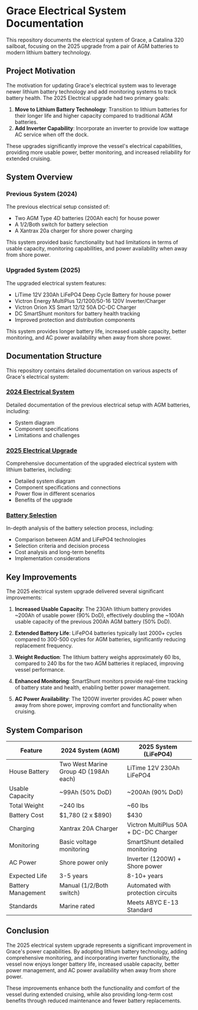 # Grace Electrical System Documentation

This repository documents the electrical system of Grace, a Catalina 320 sailboat, focusing on the 2025 upgrade from a pair of AGM batteries to modern lithium battery technology.

## Project Motivation

The motivation for updating Grace's electrical system was to leverage newer lithium battery technology and add monitoring systems to track battery health. The 2025 Electrical upgrade had two primary goals:

1. **Move to Lithium Battery Technology**: Transition to lithium batteries for their longer life and higher capacity compared to traditional AGM batteries.
2. **Add Inverter Capability**: Incorporate an inverter to provide low wattage AC service when off the dock.

These upgrades significantly improve the vessel's electrical capabilities, providing more usable power, better monitoring, and increased reliability for extended cruising.

## System Overview

### Previous System (2024)

The previous electrical setup consisted of:
- Two AGM Type 4D batteries (200Ah each) for house power
- A 1/2/Both switch for battery selection
- A Xantrax 20a charger for shore power charging

This system provided basic functionality but had limitations in terms of usable capacity, monitoring capabilities, and power availability when away from shore power.

### Upgraded System (2025)

The upgraded electrical system features:
- LiTime 12V 230Ah LiFePO4 Deep Cycle Battery for house power
- Victron Energy MultiPlus 12/1200/50-16 120V Inverter/Charger
- Victron Orion XS Smart 12/12 50A DC-DC Charger
- DC SmartShunt monitors for battery health tracking
- Improved protection and distribution components

This system provides longer battery life, increased usable capacity, better monitoring, and AC power availability when away from shore power.

## Documentation Structure

This repository contains detailed documentation on various aspects of Grace's electrical system:

### [2024 Electrical System](./2024-electrical-system.md)
Detailed documentation of the previous electrical setup with AGM batteries, including:
- System diagram
- Component specifications
- Limitations and challenges

### [2025 Electrical Upgrade](./2025-electrical-upgrade.md)
Comprehensive documentation of the upgraded electrical system with lithium batteries, including:
- Detailed system diagram
- Component specifications and connections
- Power flow in different scenarios
- Benefits of the upgrade

### [Battery Selection](./battery-selection.md)
In-depth analysis of the battery selection process, including:
- Comparison between AGM and LiFePO4 technologies
- Selection criteria and decision process
- Cost analysis and long-term benefits
- Implementation considerations

## Key Improvements

The 2025 electrical system upgrade delivered several significant improvements:

1. **Increased Usable Capacity**: The 230Ah lithium battery provides ~200Ah of usable power (90% DoD), effectively doubling the ~100Ah usable capacity of the previous 200Ah AGM battery (50% DoD).

2. **Extended Battery Life**: LiFePO4 batteries typically last 2000+ cycles compared to 300-500 cycles for AGM batteries, significantly reducing replacement frequency.

3. **Weight Reduction**: The lithium battery weighs approximately 60 lbs, compared to 240 lbs for the two AGM batteries it replaced, improving vessel performance.

4. **Enhanced Monitoring**: SmartShunt monitors provide real-time tracking of battery state and health, enabling better power management.

5. **AC Power Availability**: The 1200W inverter provides AC power when away from shore power, improving comfort and functionality when cruising.

## System Comparison

| Feature | 2024 System (AGM) | 2025 System (LiFePO4) |
|---------|------------------|------------------------|
| House Battery | Two West Marine Group 4D (198Ah each) | LiTime 12V 230Ah LiFePO4 |
| Usable Capacity | ~99Ah (50% DoD) | ~200Ah (90% DoD) |
| Total Weight | ~240 lbs | ~60 lbs |
| Battery Cost | $1,780 (2 x $890) | $430 |
| Charging | Xantrax 20A Charger | Victron MultiPlus 50A + DC-DC Charger |
| Monitoring | Basic voltage monitoring | SmartShunt detailed monitoring |
| AC Power | Shore power only | Inverter (1200W) + Shore power |
| Expected Life | 3-5 years | 8-10+ years |
| Battery Management | Manual (1/2/Both switch) | Automated with protection circuits |
| Standards | Marine rated | Meets ABYC E-13 Standard |

## Conclusion

The 2025 electrical system upgrade represents a significant improvement in Grace's power capabilities. By adopting lithium battery technology, adding comprehensive monitoring, and incorporating inverter functionality, the vessel now enjoys longer battery life, increased usable capacity, better power management, and AC power availability when away from shore power.

These improvements enhance both the functionality and comfort of the vessel during extended cruising, while also providing long-term cost benefits through reduced maintenance and fewer battery replacements.
